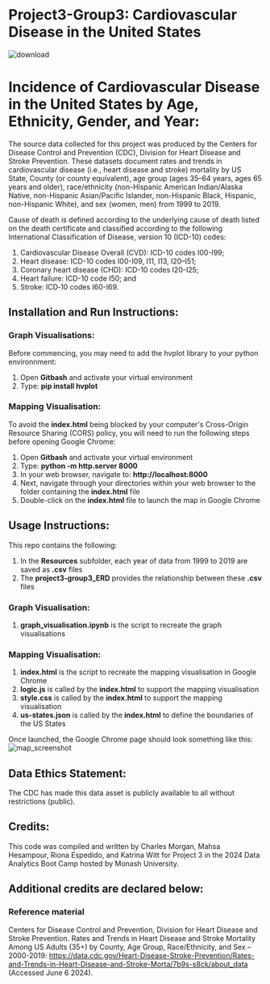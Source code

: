# Project3-Group3: Cardiovascular Disease in the United States 

![download](https://github.com/K-G-Witt/project3-group3/assets/70048005/62a35724-741b-46c3-a663-bba10843c8af)

# Incidence of Cardiovascular Disease in the United States by Age, Ethnicity, Gender, and Year:
The source data collected for this project was produced by the Centers for Disease Control and Prevention (CDC), Division for Heart Disease and Stroke Prevention. These datasets document rates and trends in cardiovascular disease (i.e., heart disease and stroke) mortality by US State, County (or county equivalent), age group (ages 35–64 years, ages 65 years and older), race/ethnicity (non-Hispanic American Indian/Alaska Native, non-Hispanic Asian/Pacific Islander, non-Hispanic Black, Hispanic, non-Hispanic White), and sex (women, men) from 1999 to 2019.

Cause of death is defined according to the underlying cause of death listed on the death certificate and classified according to the following International Classification of Disease, version 10 (ICD-10) codes:
1. Cardiovascular Disease Overall (CVD): ICD-10 codes I00-I99;
2. Heart disease: ICD-10 codes I00-I09, I11, I13, I20–I51;
3. Coronary heart disease (CHD): ICD-10 codes I20-I25;
4. Heart failure: ICD-10 code I50; and
5. Stroke: ICD‐10 codes I60-I69.

## Installation and Run Instructions:
### Graph Visualisations:
Before commencing, you may need to add the hvplot library to your python environnment:
1. Open **Gitbash** and activate your virtual environment
2. Type: **pip install hvplot**

### Mapping Visualisation:
To avoid the **index.html** being blocked by your computer's Cross-Origin Resource Sharing (CORS) policy, you will need to run the following steps before opening Google Chrome:
1. Open **Gitbash**  and activate your virtual environment
2. Type: **python -m http.server 8000**
3. In your web browser, navigate to: **http://localhost:8000**
4. Next, navigate through your directories within your web browser to the folder containing the **index.html** file
5. Double-click on the **index.html** file to launch the map in Google Chrome

## Usage Instructions:
This repo contains the following:
1. In the **Resources** subfolder, each year of data from 1999 to 2019 are saved as **.csv** files
2. The **project3-group3_ERD** provides the relationship between these **.csv** files

### Graph Visualisation:
1. **graph_visualisation.ipynb** is the script to recreate the graph visualisations

### Mapping Visualisation:
1. **index.html** is the script to recreate the mapping visualisation in Google Chrome
2. **logic.js** is called by the **index.html** to support the mapping visualisation
3. **style.css** is called by the **index.html** to support the mapping visualisation
4. **us-states.json** is called by the **index.html** to define the boundaries of the US States

Once launched, the Google Chrome page should look something like this:
![map_screenshot](https://github.com/K-G-Witt/project3-group3/assets/156146173/c2569eb8-0f02-4c1a-86c2-2437f8bfc468)

 
## Data Ethics Statement:
The CDC has made this data asset is publicly available to all without restrictions (public).


## Credits:
This code was compiled and written by Charles Morgan, Mahsa Hesampour, Riona Espedido, and Katrina Witt for Project 3 in the 2024 Data Analytics Boot Camp hosted by Monash University. 

## Additional credits are declared below:

### Reference material
Centers for Disease Control and Prevention, Division for Heart Disease and Stroke Prevention. Rates and Trends in Heart Disease and Stroke Mortality Among US Adults (35+) by County, Age Group, Race/Ethnicity, and Sex – 2000-2019: https://data.cdc.gov/Heart-Disease-Stroke-Prevention/Rates-and-Trends-in-Heart-Disease-and-Stroke-Morta/7b9s-s8ck/about_data (Accessed June 6 2024).



